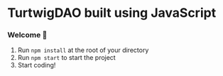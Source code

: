 # TurtwigDAO built using JavaScript

### **Welcome 👋**

1. Run `npm install` at the root of your directory
2. Run `npm start` to start the project
3. Start coding!

